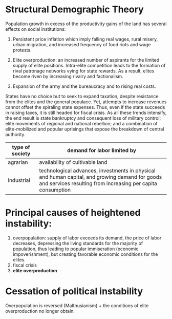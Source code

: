 # Structural Demographic Theory

Population growth in excess of the productivity gains of the land has several effects on social institutions:

1) Persistent price inflation which imply falling real wages, rural misery, urban migration, and increased frequency of food riots and wage protests. 

2) Elite overproduction: an increased number of aspirants for the limited supply of elite positions. 
Intra-elite competition leads to the formation of rival patronage networks vying for state rewards. 
As a result, elites become riven by increasing rivalry and factionalism. 

3) Expansion of the army and the bureaucracy and to rising real costs. 

States have no choice but to seek to expand taxation, despite resistance from the elites and the general populace. 
Yet, attempts to increase revenues cannot offset the spiraling state expenses. 
Thus, even if the state succeeds in raising taxes, it is still headed for fiscal crisis. 
As all these trends intensify, the end result is state bankruptcy and consequent loss of military control; 
elite movements of regional and national rebellion; and a combination of elite-mobilized and popular uprisings that expose the breakdown of central authority.

| type of society | demand for labor limited by |
|--|--|
| agrarian | availability of cultivable land |
| industrial | technological advances, investments in physical and human capital, and growing demand for goods and services resulting from increasing per capita consumption |

# Principal causes of heightened instability:

1) overpopulation: supply of labor exceeds its demand, the price of labor decreases, depressing the living standards for the majority of population, thus leading to popular immiseration (economic impoverishment), but creating favorable economic conditions for the elites.
2) fiscal crisis
3) **elite overproduction**

# Cessation of political instability 

Overpopulation is reversed (Malthusianism) + the conditions of elite overproduction no longer obtain. 
